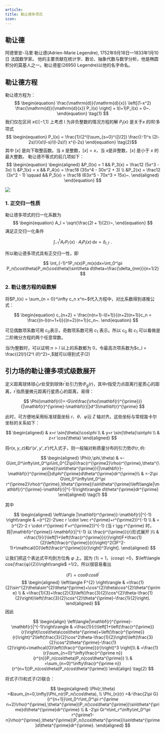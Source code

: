 ```yaml
---
article: 
title: 勒让德多项式
icon:
---
```

## 勒让德
阿德里安-马里·勒让德(Adrien-Marie Legendre),
1752年9月18日—1833年1月10日 法国数学家。
他的主要贡献在统计学、数论、抽象代数与数学分析，他是椭圆积分的莫基人之一。勒让德星(26950 Legendre)以他的名字命名。
## 勒让德方程

勒让德方程为：
$$
\begin{equation}
\frac{\mathrm{d}}{\mathrm{d}{x}} \left[(1-x^2) \frac{\mathrm{d}}{\mathrm{d}{x}} P_l(x) \right] + l(l+1)P_l(x) = 0~.
\end{equation}
\tag{1}
$$
我们仅在区间 x∈[−1,1] 上考虑 l 为非负整数的情况方程的解 $P_l(x)$ 是关于$x$ 的$l$阶多项式
$$
\begin{equation}
P_l(x) = \frac{1}{2^l}\sum_{s=0}^{[l/2]} \frac{(-1)^s (2l-2s)!}{s!(l-s)!(l-2s)!} x^{l-2s}
\end{equation}
\tag{2}$$
其中 $[x]$ 是向下取整函数。当 $x$ 是整数，$[x]=x$，当 $x$是非整数，$[x]$ 是小于 $x$ 的最大整数。
勒让德不等式的前几项如下：
$$
\begin{equation} \begin{aligned}
&P_0(x) = 1 && P_3(x) = \frac12 (5x^3 - 3x) \\
&P_1(x) = x && P_4(x) = \frac18 (35x^4 - 30x^2 + 3) \\
&P_2(x) = \frac12 (3x^2 - 1) \qquad && P_5(x) = \frac18 (63x^5 - 70x^3 + 15x)~.
\end{aligned} \end{equation}
$$
	
![](https://wuli.wiki/online/f8158805e1817880.svg) 

### 1. 正交归一性质

勒让德多项式的归一化系数为
$$
\begin{equation}
A_l = \sqrt{\frac{2l + 1}{2}}~,
\end{equation}
$$
满足正交归一化条件

$$
\begin{equation}
\int_{-1}^1 A_{l'} P_{l'}(x) \cdot A_l P_l(x) \,\mathrm{d}{x} = \delta_{l,l'}~.
\end{equation}
$$

所以勒让德多项式具有正交归一性，即

$$
\int_{-1}^1P_n(x)P_m(x)dx=\int_0^\pi P_n(\cos\theta)P_m(\cos\theta)\sin\theta d\theta=\frac{\delta_{nm}}{n+1/2}
$$

### 2. 勒让德方程的级数解

将$P_l(x) = \sum_{n = 0}^\infty c_n x^n~$代入方程中，对比系数得到递推公式：

$$
\begin{equation}
c_{n+2} = \frac{n(n+1)-l(l+1)}{(n+2)(n+1)}c_n = \frac{(n-l)(n+1+l)}{(n+2)(n+1)}c_n~.
\end{equation}
$$


可见偶数项系数可用 $c_0$表示，奇数项系数可用 $c_1$ 表示。所以 $c_0$ 和 $c_1$ 可以看做是二阶微分方程的两个任意常数。

当$l$为整数时，可以证明 $n>l$ 以上的系数都为 $0$，令最高次项系数为$c_l = \frac{(2l)!}{2^l (l!)^2}~,$就可以得到式子(2)
## 引力场的勒让德多项式级数展开

定义距离球体球心$r$处受到球体$r^{'}$处引力势$\Phi_\mathrm{g}(r)$，其中$r$指受力点距离行星质心的距离，$r^{'}$指质量微元距离行星质心的距离，易得：

$$
\Phi(\mathbf{r})=-G\int\frac{\rho(\mathbf{r}^{\prime})}{|\mathbf{r}^{\prime}-\mathbf{r}|}d^3\mathbf{r}^{\prime}
$$
 
 此时，可方便地采用标准球面坐标 $r$、$θ$、$φ$沿 $Z$ 轴对齐。这些坐标与常规笛卡尔坐标的关系如下：
 
$$
\begin{aligned}
& x=r \sin{\theta}\cos\phi \\
& y=r \sin{\theta}\sin\phi \\
& z=r \cos{\theta}
\end{aligned}
$$

将$r(x,y,z)$和$r'(x',y',z')$代入式子，则一般轴对称质量分布的引力势$\Phi(r,\theta)$:

$$
\begin{aligned}
\Phi(r,\phi,\theta)
& =-G\int_0^\infty\int_0^\pi\int_0^{2\pi}\frac{r^{\prime2}\rho(r^{\prime},\theta^{\prime})\sin\theta^{\prime}}{|\mathbf{r}-\mathbf{r}^{\prime}|}d\phi^{\prime}d\theta^{\prime}dr^{\prime}\\
& =-2\pi G\int_0^\infty\int_0^\pi r^{\prime2}\rho(r^{\prime},\theta^{\prime})\sin\theta^{\prime}\left\langle|\mathbf{r}^{\prime}-\mathbf{r}|^{-1}\right\rangle
d\theta^{\prime}dr^{\prime}
\end{aligned}
\tag{1}
$$

其中

$$
\begin{aligned}
\left\langle |\mathbf{r^{\prime}}-\mathbf{r}|^{-1} \right\rangle
& =(r^{2}-2\vec r \cdot \vec r^{\prime}+r^{\prime2})^{-1} \\
& =(r^{2}-2 r \cdot r^{\prime} F+r^{\prime2})^{-1} (当 r \gg r^{\prime} 时，将|\mathbf{r^{\prime}}-\mathbf{r}|^{-1} 以 \frac{r^{\prime}}{r}形式展开 )\\
& =\frac{1}{r}\left[1+\left(\frac{r^{\prime}}{r}\right)F+\frac{1}{2}\left(\frac{r^{\prime}}{r}\right)^2(3F^2-1)+\mathcal{O}\left(\frac{r^{\prime}}{r}\right)^3\right].
\end{aligned}
$$

让我们把这个表达式平均到方位角 $φ$ 上。因为 $\left\langle1\right\rangle  =1$，$\left\langle cos{φ} \right\rangle$ =0，$\left\langle cos{\frac{φ}{2}}\right\rangle$ =1/2，所以很容易看出

$$
\left\langle F \right\rangle = cos{\theta} \, cos{\theta^{\prime}}
$$
$$
\begin{aligned}
\left\langle F^{2} \right\rangle & =\frac{1}{2}\sin^{2}\theta\sin^{2}\theta^{\prime}+\cos^{2}\theta\cos^{2}\theta^{\prime} \\
 & =\frac{1}{3}+\frac{2}{3}\left(\frac{3}{2}\cos^{2}\theta-\frac{1}{2}\right)\left(\frac{3}{2}\cos^{2}\theta^{\prime}-\frac{1}{2}\right).
\end{aligned}
$$
因此

$$
\begin{align}
\left\langle|\mathbf{r}^{\prime}-\mathbf{r}|^{-1}\right\rangle & =\frac{1}{r}\left[1+\left(\frac{r^{\prime}}{r}\right)\cos\theta\cos\theta^{\prime}+\left(\frac{r^{\prime}}{r}\right)^2\left(\frac{3}{2}\cos^2\theta-\frac{1}{2}\right)\left(\frac{3}{2}\cos^2\theta^{\prime}-\frac{1}{2}\right)+\mathcal{O}\left(\frac{r^{\prime}}{r}\right)^3 \right]\\
 & =\frac{1}{r}\sum_{n=0}^\infty\frac{r^{\prime n}}{r^{n}}P_n(cos\theta)P_n(cos\theta^{\prime}) \\
 & =\sum_{n=0}^\infty\frac{r^{\prime n}}{r^{n+1}}P_n(cos\theta)P_n(cos\theta^{\prime})
\end{align}
\tag{2}
$$

将式子(1)和式子(2)联合：

$$
\begin{aligned}
\Phi(r,\theta) =&\sum_{n=0,\infty}\Phi_n(r)P_n(\cos\theta), \\
\Phi_{n}(r) =&-\frac{2\pi G}{r^{n+1}}\int_0^r\int_0^\pi r^{\prime n+2}\rho(r^{\prime},\theta^{\prime})P_n(\cos\theta^{\prime})\sin\theta^{\prime}d\theta^{\prime}dr^{\prime} \\
 & -2\pi Gr^n\int_r^\infty\int_0^\pi r^{\prime1-n}\rho(r^{\prime},\theta^{\prime})P_n(\cos\theta^{\prime})\sin\theta^{\prime}d\theta^{\prime}dr^{\prime}.
\end{aligned}
$$
